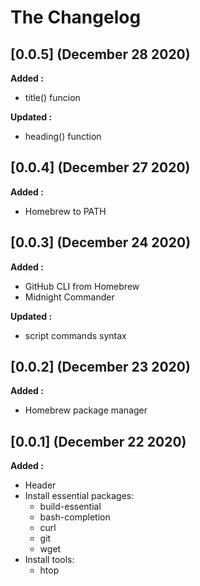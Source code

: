 # The Changelog

## [0.0.5] (December 28 2020)

**Added :**

- title() funcion

**Updated :**

- heading() function

## [0.0.4] (December 27 2020)

**Added :**

- Homebrew to PATH

## [0.0.3] (December 24 2020)

**Added :**

- GitHub CLI from Homebrew
- Midnight Commander

**Updated :**

- script commands syntax

## [0.0.2] (December 23 2020)

**Added :**

- Homebrew package manager

## [0.0.1] (December 22 2020)

**Added :**

- Header
- Install essential packages:
  - build-essential
  - bash-completion
  - curl
  - git
  - wget
- Install tools:
  - htop
